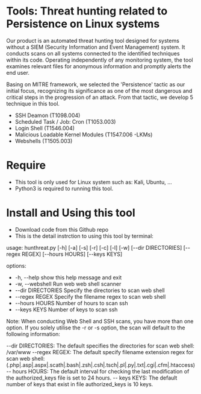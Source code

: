 # Tools: Threat hunting related to Persistence on Linux systems
Our product is an automated threat hunting tool designed for systems without a SIEM (Security Information and Event Management) system. 
It conducts scans on all systems connected to the identified techniques within its code. Operating independently of any monitoring system, 
the tool examines relevant files for anonymous information and promptly alerts the end user.

Basing on MITRE framework, we selected the 'Persistence' tactic as our initial focus, recognizing its significance as one of the most 
dangerous and critical steps in the progression of an attack. From that tactic, we develop 5 technique in this tool.
- SSH Deamon (T1098.004)
- Scheduled Task / Job: Cron (T1053.003)
- Login Shell (T1546.004)
- Malicious Loadable Kernel Modules (T1547.006 -LKMs)
- Webshells (T1505.003)

# Require
- This tool is only used for Linux system such as: Kali, Ubuntu, ...
- Python3 is required to running this tool.

# Install and Using this tool
- Download code from this Github repo
- This is the detail instrction to using this tool by terminal: 

usage: hunthreat.py [-h] [-a] [-s] [-r] [-c] [-l] [-w] [--dir DIRECTORIES]
                    [--regex REGEX] [--hours HOURS] [--keys KEYS]

options:
  * -h, --help         show this help message and exit
  * -w, --webshell     Run web web shell scanner
  * --dir DIRECTORIES  Specify the directories to scan web shell
  * --regex REGEX      Specify the filename regex to scan web shell
  * --hours HOURS      Number of hours to scan ssh
  * --keys KEYS        Number of keys to scan ssh


Note: 
  When conducting Web Shell and SSH scans, you have more than one option. If you solely utilise the -r or -s option, the scan will default to the following information:

  --dir DIRECTORIES: The default specifies the directories for scan web shell: /var/www
  --regex REGEX: The default specify filename extension regex for scan web shell: (\.php|\.asp|\.aspx|\.scath|\.bash|\.zsh|\.csh|\.tsch|\.pl|\.py|\.txt|\.cgi|\.cfm|\.htaccess)
  -- hours HOURS: The default interval for checking the last modification of the authorized_keys file is set to 24 hours.
  -- keys KEYS: The default number of keys that exist in file authorized_keys is 10 keys.
   
